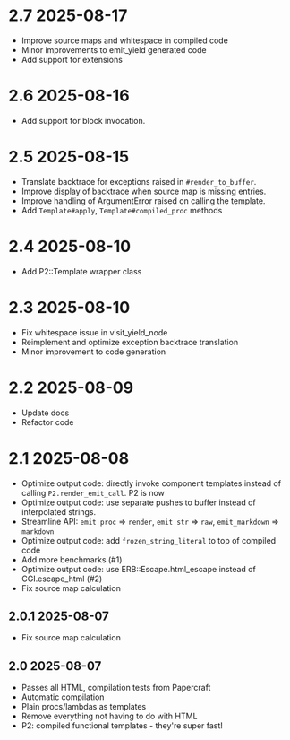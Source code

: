 # 2.7 2025-08-17

- Improve source maps and whitespace in compiled code
- Minor improvements to emit_yield generated code
- Add support for extensions

# 2.6 2025-08-16

- Add support for block invocation.

# 2.5 2025-08-15

- Translate backtrace for exceptions raised in `#render_to_buffer`.
- Improve display of backtrace when source map is missing entries.
- Improve handling of ArgumentError raised on calling the template.
- Add `Template#apply`, `Template#compiled_proc` methods

# 2.4 2025-08-10

- Add P2::Template wrapper class

# 2.3 2025-08-10

- Fix whitespace issue in visit_yield_node
- Reimplement and optimize exception backtrace translation
- Minor improvement to code generation

# 2.2 2025-08-09

- Update docs
- Refactor code

# 2.1 2025-08-08

- Optimize output code: directly invoke component templates instead of calling
  `P2.render_emit_call`. P2 is now
- Optimize output code: use separate pushes to buffer instead of interpolated
  strings.
- Streamline API: `emit proc` => `render`, `emit str` => `raw`, `emit_markdown`
  => `markdown`
- Optimize output code: add `frozen_string_literal` to top of compiled code
- Add more benchmarks (#1)
- Optimize output code: use ERB::Escape.html_escape instead of CGI.escape_html
  (#2)
- Fix source map calculation

## 2.0.1 2025-08-07

- Fix source map calculation

## 2.0 2025-08-07

- Passes all HTML, compilation tests from Papercraft
- Automatic compilation
- Plain procs/lambdas as templates
- Remove everything not having to do with HTML
- P2: compiled functional templates - they're super fast!
